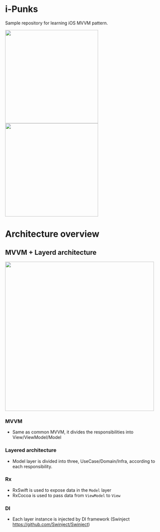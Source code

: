 # i-Punks

Sample repository for learning iOS MVVM pattern.

<img src="https://user-images.githubusercontent.com/16633277/60641146-80205980-9e65-11e9-85a1-612176bf9555.png" width="300px">     <img src="https://user-images.githubusercontent.com/16633277/60641154-8adaee80-9e65-11e9-8b9a-ac18309ab287.png" width="300px">

# Architecture overview
## MVVM + Layerd architecture
<img src="https://user-images.githubusercontent.com/16633277/60410898-55d06100-9c05-11e9-897f-e2555aa1067a.png" width="480px">

### MVVM
* Same as common MVVM, it divides the responsibilities into View/ViewModel/Model

### Layered architecture
* Model layer is divided into three, UseCase/Domain/Infra, according to each responsibility.

### Rx
* RxSwift is used to expose data in the `Model` layer
* RxCocoa is used to pass data from `ViewModel` to `View`

### DI
* Each layer instance is injected by DI framework (Swinject https://github.com/Swinject/Swinject)
